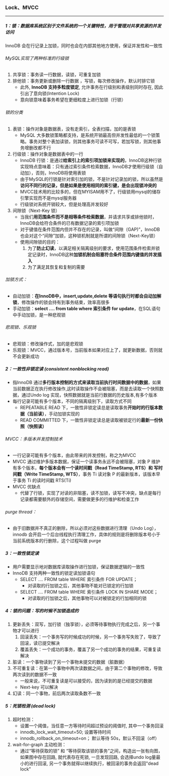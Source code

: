 ### Lock、MVCC

------

##### 1：锁：数据库系统区别于文件系统的⼀个关键特性，用于管理对共享资源的并发访问

InnoDB 会在行记录上加锁，同时也会在内部其他地方使用，保证并发性和一致性

###### MySQL实现了两种标准的行级锁

1. 共享锁：事务读一行数据，读锁，可重复加锁
2. 排他锁：事务更新或删除一行数据 ，写锁，每次修改操作，默认时排它锁
   - 此外, **InnoDB 支持多粒度锁定**, 允许事务在行级别和表级别同时存在, 因此引出了意向锁(Intention Lock)
   - 意向锁意味着事务希望在更细粒度上进行加锁（行锁）

###### 锁的分类

1. 表锁：操作对象是数据表，没有走索引，全表扫描，加的是表锁
   - MySQL 大多数锁策略都支持，是系统开销最高但并发性最低的一个锁策略。事务对整个表加读锁，则其他事务可读不可写，若加写锁，则其他事务增删改都不行
2. 行级锁：操作对象是数据表中的一行
   - InnoDB 行锁：是通过**给索引上的索引项加锁来实现的**，InnoDB这种行锁实现特点意味着：只有通过索引条件检索数据，InnoDB才使用行级锁（自动加），否则，InnoDB将使用表锁
   - 由于MySQL的行锁是针对索引加的锁，不是针对记录加的锁，所以虽然是**访问不同行的记录，但是如果是使用相同的索引键，是会出现锁冲突的**
   - MVCC技术用的比较多的，但在MYISAM用不了，行级锁用mysql的储存引擎实现而不是mysql服务器
   - 行级锁对系统开销较大，但是处理高并发较好
3. 间隙锁（Next-Key 锁）
   - 当我们**用范围条件而不是相等条件检索数据**，并请求共享或排他锁时，InnoDB会给符合条件的已有数据记录的索引项加锁
   - 对于键值在条件范围内但并不存在的记录，叫做“间隙（GAP)”，InnoDB也会对这个“间隙”加锁，这种锁机制就是所谓的间隙锁（Next-Key锁）
   - 使用间隙锁的目的：
     1. 为了**防止幻读**，以满足相关隔离级别的要求，使用范围条件检索并锁定记录时，InnoDB这种**加锁机制会阻塞符合条件范围内键值的并发插入**
     2. 为了满足其恢复和复制的需要

###### 加锁方式：

- 自动加锁：**在InnoDB中，insert,update,delete 等语句执行时都会自动加解锁**，修改操作的锁会持有到事务结束，效率高很多
- 手动加锁：**select .... from table where 索引条件 for update**，在SQL语句中手动加锁，是一种悲观锁

###### 悲观锁、乐观锁

- 悲观锁：修改操作式，加的是悲观锁
- 乐观锁：MVCC，通过版本号，当前版本如果对应上了，就更新数据，否则就不会更新成功

##### 2：一致性非锁定读 (consistent nonblocking read) 

- 指InnoDB 通过**多行版本控制的方式来读取当前执行时间数据中的数据**，如果当前数据正在执行修改操作,这时读取操作不会被阻塞，而是去读取⼀个快照数据，通过Undo log 实现，快照数据就是当前行数据的历史版本,有多个版本
- 每行记录可能有多个版本，不同的隔离级别下，读取方式不同
  - REPEATABLE READ 下，一致性非锁定读总是读取事务**开始时的行版本数据（当前读）**，手动加锁实现的
  - READ COMMITTED 下，一致性非锁定读总是读取被锁定行的**最新一份快照（快照读）**

###### MVCC：多版本并发控制技术

- 一行记录可能有多个版本，由此带来的并发控制，称之为MVCC
- MVCC 通过维护多版本数据，保证一个读事务永远不会被阻塞，对象 P 维护有多个版本，**每个版本会有一个读时间戳（Read TimeStamp, RTS）和 写时间戳（Write TimeStamp, WTS）**，事务 Ti 读对象 P 的最新版本，该版本早于事务 Ti 的读时间戳 RTS(Ti)
- MVCC 优缺点
  - 代替了行锁，实现了对读的非阻塞，读不加锁，读写不冲突，缺点是每行记录都需要额外的存储空间，需要做更多的行维护和检查工作

###### purge thread：

- 由于旧数据并不真正的删除，所以必须对这些数据进行清理（Undo Log），innodb 会开启一个后台线程执行清理工作，具体的规则是将删除版本号小于当前系统版本的行删除，这个过程叫做 purge


##### 3：一致性锁定读

- 用户需要显示地对数据库读取操作进行加锁，保证数据逻辑的一致性
- InnoDB 支持两种一致性的锁定读加锁语句
  - SELECT .... FROM table WHERE 索引条件 FOR UPDATE；
    - 对读取的行加锁之后，其他事物不能对已锁定的行加锁
  - SELECT .... FROM table WHERE 索引条件 LOCK IN SHARE MODE；
    - 对读取的行加锁之后，其他事物可以对被锁定的行加相同的锁

##### 4：锁的问题：写的时候不加锁造成的

1. 更新丢失：双写，加行锁（独享锁），必须等待事物执行完成之后，另一个事物才可以进行
   1. 回滚丢失：一个事务写的时候成功的时候，另一个事务写失败了，导致了回滚，读已提交解决
   2. 覆盖丢失：一个成功的事务，覆盖了另一个成功的事务的结果，可重复读解决
2. 脏读：一个事物读到了另一个事物未提交的数据（脏数据）
3. 不可重复读：在第一个事物中两次读数据之间，由于第二个事物的修改，导致两次读到的数据不一致
   - 一般来说，不可重复读是可以接受的，因为读到的是已经提交的数据
   - Next-key 可以解决
4. 幻读：同一个事物，前后两次读取条数不一致

##### 5：死锁检测 (dead lock)

1. 超时检测：
   -  设置一个阈值，当任意一方等待时间超过预设的阈值时, 其中⼀个事务回滚 
   - innodb_lock_wait_timeout=50; 设置等待时间
   - innodb_rollback_on_timeout=on； 默认等待 50s，默认不回滚（off）
2. wait-for-graph 主动检测：
   - 通过“等待获取的锁” 和 “等待获取该锁的事务”之间，构造出⼀张有向图，如果图中存在回路, 就代表存在死锁, 一旦发现回路, 会选择undo log量最小的进行回滚, 另⼀个事务就得以继续执行，被回滚的事务会返回"dead lock"

